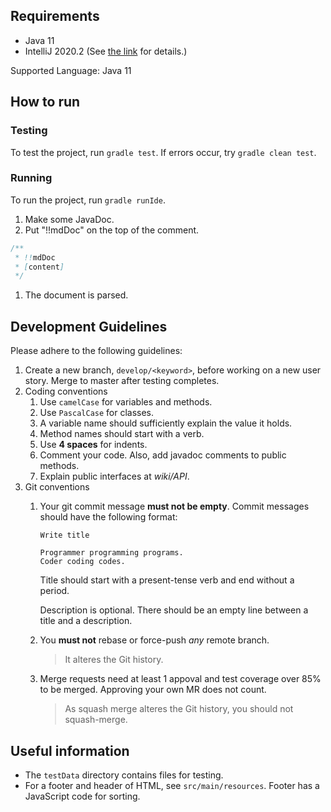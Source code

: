 ## Requirements

- Java 11
- IntelliJ 2020.2
  (See [the link](https://jetbrains.org/intellij/sdk/docs/reference_guide/jcef.html) for details.)

Supported Language: Java 11

## How to run

### Testing
To test the project, run `gradle test`.
If errors occur, try `gradle clean test`.

### Running

To run the project, run `gradle runIde`.

1. Make some JavaDoc.
1. Put "!!mdDoc" on the top of the comment.
```java
/**
 * !!mdDoc
 * [content]
 */
```
1. The document is parsed.

## Development Guidelines

Please adhere to the following guidelines:

1. Create a new branch, `develop/<keyword>`, before working on a new user story. Merge to master after testing completes.
1. Coding conventions
   1. Use `camelCase` for variables and methods.
   1. Use `PascalCase` for classes.
   1. A variable name should sufficiently explain the value it holds.
   1. Method names should start with a verb.
   1. Use **4 spaces** for indents.
   1. Comment your code. Also, add javadoc comments to public methods.
   1. Explain public interfaces at _wiki/API_.
1. Git conventions
   1. Your git commit message **must not be empty**. Commit messages should have the following format:
      ```
      Write title
   
      Programmer programming programs.
	  Coder coding codes.
      ```
	  Title should start with a present-tense verb and end without a period.
	  
	  Description is optional. There should be an empty line between a title and a description.
   1. You **must not** rebase or force-push _any_ remote branch.
      > It alteres the Git history.
   1. Merge requests need at least 1 appoval and test coverage over 85% to be merged.
      Approving your own MR does not count.
	  > As squash merge alteres the Git history, you should not squash-merge.
      
## Useful information

- The `testData` directory contains files for testing.
- For a footer and header of HTML, see `src/main/resources`.
Footer has a JavaScript code for sorting.
